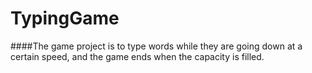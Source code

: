 # TypingGame

####The game project is to type words while they are going down at a certain speed, and the game ends when the capacity is filled.
